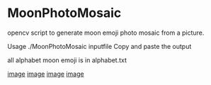 # MoonPhotoMosaic

opencv script to generate moon emoji photo mosaic from a picture.

Usage
./MoonPhotoMosaic inputfile
Copy and paste the output

all alphabet moon emoji is in alphabet.txt

[image](images/IMG_5299.JPG)
[image](images/IMG_5300.JPG)
[image](images/IMG_5302.JPG)
[image](images/IMG_5307.JPG)